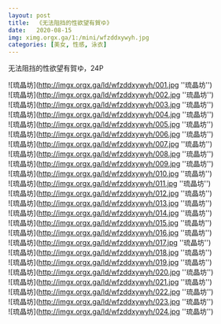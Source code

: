 ```yaml
---
layout: post
title:  《无法阻挡的性欲望有賀ゆ》
date:   2020-08-15
img: ximg.orgx.ga/1:/mini/wfzddxywyh.jpg
categories: [美女, 性感, 泳衣]
---
```


无法阻挡的性欲望有賀ゆ，24P

![琉晶坊](http://imgx.orgx.ga/ld/wfzddxywyh/001.jpg ''琉晶坊'') <br>
![琉晶坊](http://imgx.orgx.ga/ld/wfzddxywyh/002.jpg ''琉晶坊'') <br>
![琉晶坊](http://imgx.orgx.ga/ld/wfzddxywyh/003.jpg ''琉晶坊'') <br>
![琉晶坊](http://imgx.orgx.ga/ld/wfzddxywyh/004.jpg ''琉晶坊'') <br>
![琉晶坊](http://imgx.orgx.ga/ld/wfzddxywyh/005.jpg ''琉晶坊'') <br>
![琉晶坊](http://imgx.orgx.ga/ld/wfzddxywyh/006.jpg ''琉晶坊'') <br>
![琉晶坊](http://imgx.orgx.ga/ld/wfzddxywyh/007.jpg ''琉晶坊'') <br>
![琉晶坊](http://imgx.orgx.ga/ld/wfzddxywyh/008.jpg ''琉晶坊'') <br>
![琉晶坊](http://imgx.orgx.ga/ld/wfzddxywyh/009.jpg ''琉晶坊'') <br>
![琉晶坊](http://imgx.orgx.ga/ld/wfzddxywyh/010.jpg ''琉晶坊'') <br>
![琉晶坊](http://imgx.orgx.ga/ld/wfzddxywyh/011.jpg ''琉晶坊'') <br>
![琉晶坊](http://imgx.orgx.ga/ld/wfzddxywyh/012.jpg ''琉晶坊'') <br>
![琉晶坊](http://imgx.orgx.ga/ld/wfzddxywyh/013.jpg ''琉晶坊'') <br>
![琉晶坊](http://imgx.orgx.ga/ld/wfzddxywyh/014.jpg ''琉晶坊'') <br>
![琉晶坊](http://imgx.orgx.ga/ld/wfzddxywyh/015.jpg ''琉晶坊'') <br>
![琉晶坊](http://imgx.orgx.ga/ld/wfzddxywyh/016.jpg ''琉晶坊'') <br>
![琉晶坊](http://imgx.orgx.ga/ld/wfzddxywyh/017.jpg ''琉晶坊'') <br>
![琉晶坊](http://imgx.orgx.ga/ld/wfzddxywyh/018.jpg ''琉晶坊'') <br>
![琉晶坊](http://imgx.orgx.ga/ld/wfzddxywyh/019.jpg ''琉晶坊'') <br>
![琉晶坊](http://imgx.orgx.ga/ld/wfzddxywyh/020.jpg ''琉晶坊'') <br>
![琉晶坊](http://imgx.orgx.ga/ld/wfzddxywyh/021.jpg ''琉晶坊'') <br>
![琉晶坊](http://imgx.orgx.ga/ld/wfzddxywyh/022.jpg ''琉晶坊'') <br>
![琉晶坊](http://imgx.orgx.ga/ld/wfzddxywyh/023.jpg ''琉晶坊'') <br>
![琉晶坊](http://imgx.orgx.ga/ld/wfzddxywyh/024.jpg ''琉晶坊'') <br>
